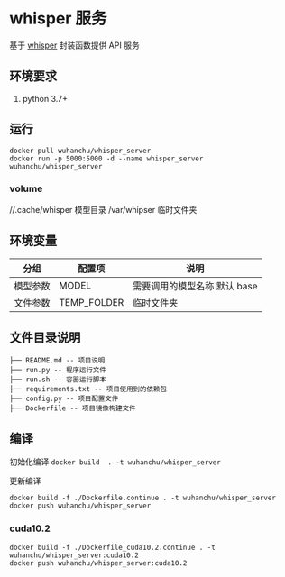 # whisper 服务

基于 [whisper](https://github.com/openai/whisper) 封装函数提供 API 服务

## 环境要求

1. python 3.7+

## 运行

```shell
docker pull wuhanchu/whisper_server
docker run -p 5000:5000 -d --name whisper_server wuhanchu/whisper_server
```

### volume

//.cache/whisper 模型目录
/var/whipser 临时文件夹

## 环境变量

| 分组    | 配置项        | 说明                                                                                                      |
| ------  | ------------ | -------------------------------------------------------------------------------------------------------- |
| 模型参数 | MODEL        | 需要调用的模型名称 默认 base                                                                                |
| 文件参数 | TEMP_FOLDER  | 临时文件夹                                                                                                |

## 文件目录说明

```filetree
├── README.md -- 项目说明
├── run.py -- 程序运行文件
├── run.sh -- 容器运行脚本
├── requirements.txt -- 项目使用到的依赖包
├── config.py -- 项目配置文件
├── Dockerfile -- 项目镜像构建文件
```

## 编译

初始化编译
`docker build  . -t wuhanchu/whisper_server`

更新编译

```shell
docker build -f ./Dockerfile.continue . -t wuhanchu/whisper_server
docker push wuhanchu/whisper_server
```

### cuda10.2

```shell
docker build -f ./Dockerfile_cuda10.2.continue . -t wuhanchu/whisper_server:cuda10.2
docker push wuhanchu/whisper_server:cuda10.2
```
